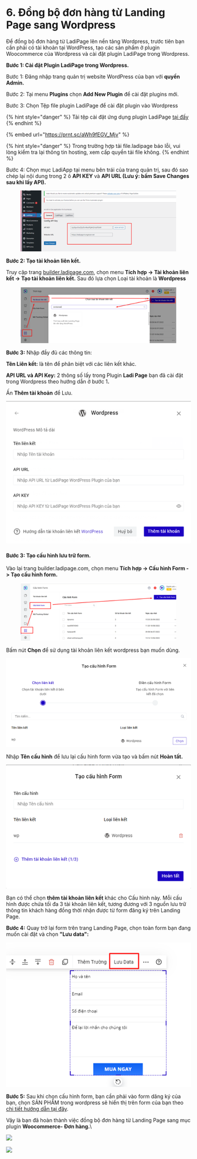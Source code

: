 # 6. Đồng bộ đơn hàng từ Landing Page sang Wordpress

Để đồng bộ đơn hàng từ LadiPage lên nền tảng Wordpress, trước tiên bạn cần phải có tài khoản tại WordPress, tạo các sản phẩm ở plugin Woocommerce của Wordpress và cài đặt plugin LadiPage trong Wordpress.

**Bước 1: Cài đặt Plugin LadiPage trong Wordpress.**

Bước 1: Đăng nhập trang quản trị website WordPress của bạn với **quyền Admin.**

Bước 2: Tại menu **Plugins** chọn **Add New Plugin** để cài đặt plugins mới.

Bước 3: Chọn Tệp file plugin LadiPage để cài đặt plugin vào Wordpress

{% hint style="danger" %}
Tải tệp cài đặt ứng dụng plugin LadiPage [tại đấy](https://drive.google.com/file/d/1nu-atpCcIfyEFx4T5bAK-nCb9cKwr6dr/view)
{% endhint %}

{% embed url="https://prnt.sc/aWh9fEGV_Mjv" %}

{% hint style="danger" %}
Trong trường hợp tải file.ladipage báo lỗi, vui lòng kiểm tra lại thông tin hosting, xem cấp quyền tải file không.&#x20;
{% endhint %}

Bước 4: Chọn mục LadiApp tại menu bên trái của trang quản trị, sau đó sao chép lại nội dung trong 2 ô **API KEY** và **API URL (Lưu ý: bấm Save Changes sau khi lấy API).**

<figure><img src="../.gitbook/assets/word2.png" alt=""><figcaption></figcaption></figure>

**Bước 2: Tạo tài khoản liên kết.**

Truy cập trang [builder.ladipage.com](http://builder.ladipage.com/), chọn menu **Tích hợp -> Tài khoản liên kết -> Tạo tài khoản liên kết.** Sau đó lựa chọn Loại tài khoản là **Wordpress**

<figure><img src="../.gitbook/assets/word3.png" alt=""><figcaption></figcaption></figure>

**Bước 3:** Nhập đầy đủ các thông tin:

**Tên Liên kết:** là tên để phân biệt với các liên kết khác.&#x20;

**API URL và API Key:** 2 thông số lấy trong Plugin **Ladi Page** bạn đã cài đặt trong Wordpress theo hướng dẫn ở bước &#x31;**.**

Ấn **Thêm tài khoản** để Lưu.

![](<../.gitbook/assets/image (162).png>)

#### Bước 3: **Tạo** cấu hình lưu trữ form.

Vào lại trang builder.ladipage.com, chọn menu **Tích hợp -> Cấu hình Form -> Tạo cấu hình form.**

<figure><img src="../.gitbook/assets/cấu hình form (1).png" alt=""><figcaption></figcaption></figure>

Bấm nút **Chọn** để sử dụng tài khoản liên kết wordpress bạn muốn dùng.&#x20;

![](<../.gitbook/assets/image (1059).png>)

Nhập **Tên cấu hình** để lưu lại cấu hình form vừa tạo và bấm nút **Hoàn tất.**

![](<../.gitbook/assets/image (652).png>)

Bạn có thể chọn **thêm tài khoản liên kết** khác cho Cấu hình này. Mỗi cấu hình được chứa tối đa 3 tài khoản liên kết, tương đương với 3 nguồn lưu trữ thông tin khách hàng đồng thời nhận được từ form đăng ký trên Landing Page.

**Bước 4:** Quay trở lại form trên trang Landing Page, chọn toàn form bạn đang muốn cài đặt và chọn **"Lưu data":**

![](<../.gitbook/assets/image (183).png>)

**Bước 5:** Sau khi chọn cấu hình form, bạn cần phải vào form dăng ký của bạn, chọn SẢN PHẨM trong wordpress sẽ hiển thị trên form của bạn theo [chi tiết hướng dẫn tại đây](https://help.ladipage.vn/dong-bo-don-hang-sang-cac-nen-tang-website-thuong-mai-dien-tu-va-phan-mem-quan-ly-ban-hang/tao-form-dang-ky-lien-ket-voi-cac-website-thuong-mai-dien-tu-phan-mem-quan-ly-ban-hang).

Vậy là bạn đã hoàn thành việc đồng bộ đơn hàng từ Landing Page sang mục plugin **Woocommerce- Đơn hàng.**\


![](https://1356778738-files.gitbook.io/~/files/v0/b/gitbook-legacy-files/o/assets%2F-LfhC24FqqcE4wgm4W6R%2F-MK42dPhikAlPpXf7TPU%2F-MK49EoRhmyzRcWw6C4y%2Fimage.png?alt=media\&token=79b3d634-bbb7-4c0e-89f4-a251a99185bd)

![](https://1356778738-files.gitbook.io/~/files/v0/b/gitbook-legacy-files/o/assets%2F-LfhC24FqqcE4wgm4W6R%2F-MK42dPhikAlPpXf7TPU%2F-MK48mkQAJiimAYpRCX6%2Fimage.png?alt=media\&token=a88f5f6b-b962-4a2c-bb34-e10af6de4099)
